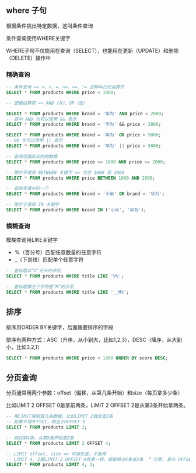 ## where 子句

根据条件挑出特定数据，这叫条件查询

条件查询使用WHERE关键字

WHERE子句不仅能用在查询（SELECT），也能用在更新（UPDATE）和删除（DELETE）操作中



### 精确查询

```sql
-- 条件查询 => <、>、=、<=、>=、!= 这种叫比较运算符
SELECT * FROM products WHERE price < 1000;
```

```sql
-- 逻辑运算符 => AND（与）、OR（或）

SELECT * FROM products WHERE brand = '华为' AND price < 2000;
-- 其中 AND 也可以使用 && 表示
SELECT * FROM products WHERE brand = '华为' && price < 2000;

SELECT * FROM products WHERE brand = '华为' OR price > 5000;
-- OR 也可以使用 || 表示
SELECT * FROM products WHERE brand = '华为' || price > 5000;
```

```sql
-- 查询范围区间内的数据
SELECT * FROM products WHERE price >= 1000 AND price <= 2000;

-- 等价于使用 BETWEEN 关键字 => 包含 1000 和 2000
SELECT * FROM products WHERE price BETWEEN 1000 AND 2000;
```

```sql
-- 查询多值中的一个
SELECT * FROM products WHERE brand = '小米' OR brand = '华为';

-- 等价于使用 IN 关键字
SELECT * FROM products WHERE brand IN ('小米', '华为');
```



### 模糊查询

模糊查询用LIKE关键字

+ %（百分号）匹配任意数量的任意字符
+ _（下划线）匹配单个任意字符

```sql
-- 查标题以“V”开头的手机
SELECT * FROM products WHERE title LIKE 'V%';

-- 查标题第三个字符是“M”的手机
SELECT * FROM products WHERE title LIKE '__M%';
```



## 排序

排序用ORDER BY关键字，后面跟要排序的字段

排序有两种方式：ASC（升序，从小到大，比如1,2,3），DESC（降序，从大到小，比如3,2,1）

```sql
SELECT * FROM products WHERE price < 1000 ORDER BY score DESC;
```



## 分页查询

分页通常用两个参数：offset（偏移，从第几条开始）和size（每页拿多少条）

比如LIMIT 2 OFFSET 0是拿前两条，LIMIT 2 OFFSET 2是从第3条开始拿两条。

```sql
-- 用LIMIT限制查几条数据，比如LIMIT 2就是查2条
-- 如果不写OFFSET，相当于OFFSET 0
SELECT * FROM products LIMIT 2;

-- 跳过前4条，从第5条开始查2条
SELECT * FROM products LIMIT 2 OFFSET 4;

-- LIMIT offset, size => 可读性差，不推荐
-- LIMIT 4, 2跟LIMIT 2 OFFSET 4效果一样，都是跳过4条查2条 「 注意: 是先 OFFSET, 再 LIMIT 」
SELECT * FROM products LIMIT 4, 2;
```

